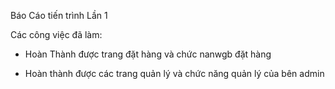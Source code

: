 Báo Cáo tiến trình Lần 1

Các công việc đã làm:

+ Hoàn Thành được trang đặt hàng và chức nanwgb đặt hàng

+ Hoàn thành được các trang quản lý và chức năng quản lý của bên admin
